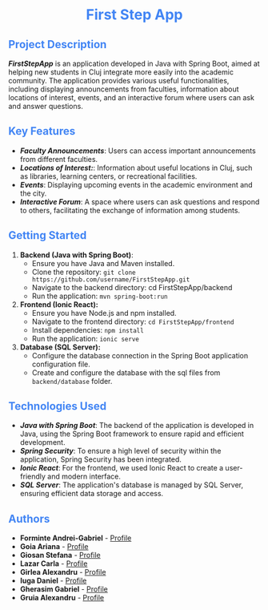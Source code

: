 <h1 align="center" style="color: #4285F4"> First Step App </h1>

## <span style="color: #4285F4"> Project Description

***FirstStepApp*** is an application developed in Java with Spring Boot, aimed at helping new students in Cluj integrate more easily into the academic community. The application provides various useful functionalities, including displaying announcements from faculties, information about locations of interest, events, and an interactive forum where users can ask and answer questions.

## <span style="color: #4285F4"> Key Features

- **<i>Faculty Announcements</i>**: Users can access important announcements from different faculties.
- **<i>Locations of Interest:</i>**: Information about useful locations in Cluj, such as libraries, learning centers, or recreational facilities.
- **<i>Events</i>**: Displaying upcoming events in the academic environment and the city.
- **<i>Interactive Forum</i>**: A space where users can ask questions and respond to others, facilitating the exchange of information among students.

## <span style="color: #4285F4"> Getting Started

1. **Backend (Java with Spring Boot)**:
    - Ensure you have Java and Maven installed.
    - Clone the repository: `git clone https://github.com/username/FirstStepApp.git`
    - Navigate to the backend directory: cd FirstStepApp/backend
    - Run the application: `mvn spring-boot:run`
2. **Frontend (Ionic React):**
    - Ensure you have Node.js and npm installed.
    - Navigate to the frontend directory: `cd FirstStepApp/frontend`
    - Install dependencies: `npm install`
    - Run the application: `ionic serve`
3. **Database (SQL Server):**
    - Configure the database connection in the Spring Boot application configuration file.
    - Create and configure the database with the sql files from `backend/database` folder.

## <span style="color: #4285F4"> Technologies Used
- **<i>Java with Spring Boot</i>**: The backend of the application is developed in Java, using the Spring Boot framework to ensure rapid and efficient development.
- **<i>Spring Security</i>**: To ensure a high level of security within the application, Spring Security has been integrated.
- **<i>Ionic React</i>**: For the frontend, we used Ionic React to create a user-friendly and modern interface.
- **<i>SQL Server</i>**: The application's database is managed by SQL Server, ensuring efficient data storage and access.


## <span style="color: #4285F4"> Authors
- **Forminte Andrei-Gabriel** - [Profile](https://github.com/andrey100f)
- **Goia Ariana** - [Profile](https://github.com/goiaariana)
- **Giosan Stefana** - [Profile](https://github.com/stefanagiosan)
- **Lazar Carla** - [Profile](https://github.com/lazarcarla)
- **Girlea Alexandru** - [Profile](https://github.com/AlexandruGirlea01)
- **Iuga Daniel** - [Profile](https://github.com/DanielIuga33)
- **Gherasim Gabriel** - [Profile](https://github.com/ghrsmg)
- **Gruia Alexandru** - [Profile](https://github.com/alx-g03)
